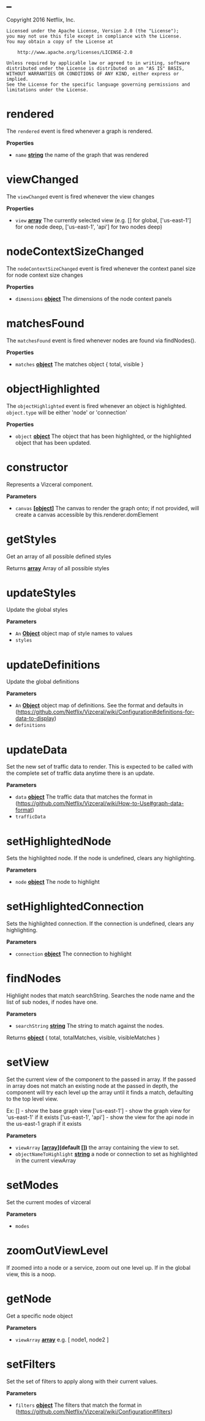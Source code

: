 # \_

Copyright 2016 Netflix, Inc.

    Licensed under the Apache License, Version 2.0 (the "License");
    you may not use this file except in compliance with the License.
    You may obtain a copy of the License at

        http://www.apache.org/licenses/LICENSE-2.0

    Unless required by applicable law or agreed to in writing, software
    distributed under the License is distributed on an "AS IS" BASIS,
    WITHOUT WARRANTIES OR CONDITIONS OF ANY KIND, either express or implied.
    See the License for the specific language governing permissions and
    limitations under the License.

# rendered

The `rendered` event is fired whenever a graph is rendered.

**Properties**

-   `name` **[string](https://developer.mozilla.org/en-US/docs/Web/JavaScript/Reference/Global_Objects/String)** the name of the graph that was rendered

# viewChanged

The `viewChanged` event is fired whenever the view changes

**Properties**

-   `view` **[array](https://developer.mozilla.org/en-US/docs/Web/JavaScript/Reference/Global_Objects/Array)** The currently selected view (e.g. \[] for global, ['us-east-1'] for one node deep, ['us-east-1', 'api'] for two nodes deep)

# nodeContextSizeChanged

The `nodeContextSizeChanged` event is fired whenever the context panel size for node context size changes

**Properties**

-   `dimensions` **[object](https://developer.mozilla.org/en-US/docs/Web/JavaScript/Reference/Global_Objects/Object)** The dimensions of the node context panels

# matchesFound

The `matchesFound` event is fired whenever nodes are found via findNodes().

**Properties**

-   `matches` **[object](https://developer.mozilla.org/en-US/docs/Web/JavaScript/Reference/Global_Objects/Object)** The matches object { total, visible }

# objectHighlighted

The `objectHighlighted` event is fired whenever an object is highlighted.
`object.type` will be either 'node' or 'connection'

**Properties**

-   `object` **[object](https://developer.mozilla.org/en-US/docs/Web/JavaScript/Reference/Global_Objects/Object)** The object that has been highlighted, or the highlighted object that has been updated.

# constructor

Represents a Vizceral component.

**Parameters**

-   `canvas` **\[[object](https://developer.mozilla.org/en-US/docs/Web/JavaScript/Reference/Global_Objects/Object)]** The canvas to render the graph onto; if not provided, will create a canvas accessible by this.renderer.domElement

# getStyles

Get an array of all possible defined styles

Returns **[array](https://developer.mozilla.org/en-US/docs/Web/JavaScript/Reference/Global_Objects/Array)** Array of all possible styles

# updateStyles

Update the global styles

**Parameters**

-   `An` **[Object](https://developer.mozilla.org/en-US/docs/Web/JavaScript/Reference/Global_Objects/Object)** object map of style names to values
-   `styles`  

# updateDefinitions

Update the global definitions

**Parameters**

-   `An` **[Object](https://developer.mozilla.org/en-US/docs/Web/JavaScript/Reference/Global_Objects/Object)** object map of definitions. See the format and defaults in (<https://github.com/Netflix/Vizceral/wiki/Configuration#definitions-for-data-to-display>)
-   `definitions`  

# updateData

Set the new set of traffic data to render. This is expected to be called
with the complete set of traffic data anytime there is an update.

**Parameters**

-   `data` **[object](https://developer.mozilla.org/en-US/docs/Web/JavaScript/Reference/Global_Objects/Object)** The traffic data that matches the format in (<https://github.com/Netflix/Vizceral/wiki/How-to-Use#graph-data-format>)
-   `trafficData`  

# setHighlightedNode

Sets the highlighted node.  If the node is undefined, clears any highlighting.

**Parameters**

-   `node` **[object](https://developer.mozilla.org/en-US/docs/Web/JavaScript/Reference/Global_Objects/Object)** The node to highlight

# setHighlightedConnection

Sets the highlighted connection.  If the connection is undefined, clears any highlighting.

**Parameters**

-   `connection` **[object](https://developer.mozilla.org/en-US/docs/Web/JavaScript/Reference/Global_Objects/Object)** The connection to highlight

# findNodes

Highlight nodes that match searchString.  Searches the node name and the list
of sub nodes, if nodes have one.

**Parameters**

-   `searchString` **[string](https://developer.mozilla.org/en-US/docs/Web/JavaScript/Reference/Global_Objects/String)** The string to match against the nodes.

Returns **[object](https://developer.mozilla.org/en-US/docs/Web/JavaScript/Reference/Global_Objects/Object)** { total, totalMatches, visible, visibleMatches }

# setView

Set the current view of the component to the passed in array. If the passed
in array does not match an existing node at the passed in depth, the component will try
each level up the array until it finds a match, defaulting to the top level
view.

Ex:
\[] - show the base graph view
['us-east-1'] - show the graph view for 'us-east-1' if it exists
['us-east-1', 'api'] - show the view for the api node in the us-east-1 graph if it exists

**Parameters**

-   `viewArray` **\[[array](https://developer.mozilla.org/en-US/docs/Web/JavaScript/Reference/Global_Objects/Array)](default \[])** the array containing the view to set.
-   `objectNameToHighlight` **[string](https://developer.mozilla.org/en-US/docs/Web/JavaScript/Reference/Global_Objects/String)** a node or connection to set as highlighted in the current viewArray

# setModes

Set the current modes of vizceral

**Parameters**

-   `modes`  

# zoomOutViewLevel

If zoomed into a node or a service, zoom out one level up.
If in the global view, this is a noop.

# getNode

Get a specific node object

**Parameters**

-   `viewArray` **[array](https://developer.mozilla.org/en-US/docs/Web/JavaScript/Reference/Global_Objects/Array)** e.g. [ node1, node2 ]

# setFilters

Set the set of filters to apply along with their current values.

**Parameters**

-   `filters` **[object](https://developer.mozilla.org/en-US/docs/Web/JavaScript/Reference/Global_Objects/Object)** The filters that match the format in (<https://github.com/Netflix/Vizceral/wiki/Configuration#filters>)

